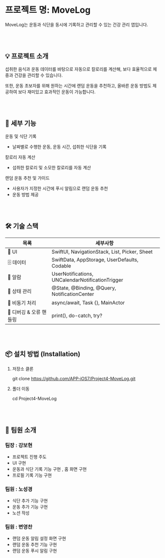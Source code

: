# 프로젝트 명: MoveLog
MoveLog는 운동과 식단을 동시에 기록하고 관리할 수 있는 건강 관리 앱입니다.


<br>
<br>


## 💡 프로젝트 소개

섭취한 음식과 운동 데이터를 바탕으로 자동으로 칼로리를 계산해, 보다 효율적으로 체중과 건강을 관리할 수 있습니다.

또한, 운동 초보자를 위해 원하는 시간에 랜덤 운동을 추천하고, 올바른 운동 방법도 제공하여 보다 재미있고 효과적인 운동이 가능합니다.

<br>
<br>

## 📌 세부 기능

 운동 및 식단 기록
 - 날짜별로 수행한 운동, 운동 시간, 섭취한 식단을 기록


 칼로리 자동 계산
 - 섭취한 칼로리 및 소모한 칼로리를 자동 계산


 랜덤 운동 추천 및 가이드
 - 사용자가 지정한 시간에 푸시 알림으로 랜덤 운동 추천
 - 운동 방법 제공

<br>
<br>

## 🛠 기술 스택
| 목록 | 세부사항 |
|-----| --- |
| 📱 UI | SwiftUI, NavigationStack, List, Picker, Sheet |
| 🗄 데이터 | SwiftData, AppStorage, UserDefaults, Codable | 
| 🔔 알람 | UserNotifications, UNCalendarNotificationTrigger |
| 🔄 상태 관리 | @State, @Binding, @Query, NotificationCenter |
| 🚀 비동기 처리 | async/await, Task {}, MainActor |
| 🛑 디버깅 & 오류 핸들링 | print(), do-catch, try? |

<br>
<br>


## 📦 설치 방법 (Installation)
1. 저장소 클론
    
    git clone https://github.com/APP-iOS7/Project4-MoveLog.git

2. 폴더 이동
    
    cd Project4-MoveLog
    
<br>
<br>


## 💚 팀원 소개
### 팀장 : 강보현
- 프로젝트 진행 주도
- UI 구현
- 운동과 식단 기록 기능 구현 , 홈 화면 구현
- 프로필 기록 기능 구현
### 팀원 : 노성경

- 식단 추가 기능 구현
- 운동 추가 기능 구현
- 노션 작성

### 팀원 : 변영찬

- 랜덤 운동 알림 설정 화면 구현
- 랜덤 운동 추천 기능 구현
- 랜덤 운동 푸시 알림 구현

<br>
<br>

